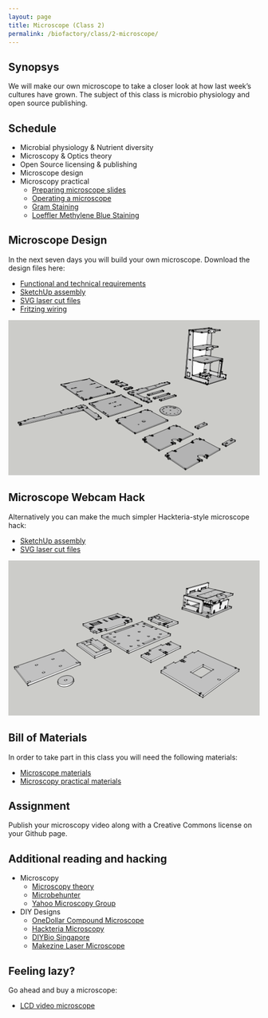```yaml
---
layout: page
title: Microscope (Class 2)
permalink: /biofactory/class/2-microscope/
---
```


## Synopsys

We will make our own microscope to take a closer look at how last week’s
cultures have grown. The subject of this class is microbio physiology and
open source publishing. 

## Schedule

* Microbial physiology & Nutrient diversity
* Microscopy & Optics theory
* Open Source licensing & publishing
* Microscope design
* Microscopy practical
  * [Preparing microscope slides](/biofactory/class/2-microscope/preparing-slides/)
  * [Operating a microscope](/biofactory/class/2-microscope/operating-microscope/)
  * [Gram Staining](/biofactory/class/2-microscope/gram-staining/)
  * [Loeffler Methylene Blue Staining](/biofactory/class/2-microscope/loeffler-staining/)

## Microscope Design

In the next seven days you will build your own microscope. Download the design files here:

* [Functional and technical requirements](/biofactory/class/2-microscope/requirements/)
* [SketchUp assembly](/biofactory/class/2/Microscope-Sketchup.skp)
* [SVG laser cut files](/biofactory/class/2/Microscope-SVGs.zip)
* [Fritzing wiring](/biofactory/class/2/Microscope-Fritzing.fz)

![Microscope](/biofactory/class/2/Microscope.png)

## Microscope Webcam Hack

Alternatively you can make the much simpler Hackteria-style microscope hack:

* [SketchUp assembly](/biofactory/class/2/Webcam-Microscope-Sketchup.skp)
* [SVG laser cut files](/biofactory/class/2/Webcam-Microscope-SVGs.zip)

![Webcam Microscope](/biofactory/class/2/Webcam-Microscope.png)

## Bill of Materials

In order to take part in this class you will need the following materials:

* [Microscope materials](/biofactory/class/2-microscope/microscope-materials/)
* [Microscopy practical materials](/biofactory/class/2-microscope/microscopy-materials/)

## Assignment

Publish your microscopy video along with a Creative Commons license on your Github page.

## Additional reading and hacking

* Microscopy
  * [Microscopy theory](http://micro.magnet.fsu.edu/primer/anatomy/anatomy.html)
  * [Microbehunter](http://www.microbehunter.com/)
  * [Yahoo Microscopy Group](https://groups.yahoo.com/neo/groups/Microscope/info)
* DIY Designs
  * [OneDollar Compound Microscope](http://www.funsci.com/fun3_en/ucomp1/ucomp1.htm)
  * [Hackteria Microscopy](http://hackteria.org/wiki/index.php/DIY_microscopy)
  * [DIYBio Singapore](https://diybiosingapore.wordpress.com/2014/06/22/diy-webcam-microscope-sg-style-2/)
  * [Makezine Laser Microscope](http://makezine.com/projects/make-36-boards/laser-projection-microscope/)

## Feeling lazy?

Go ahead and buy a microscope:

* [LCD video microscope](https://www.conrad.nl/nl/bresser-lcd-microscoop-35-inch-40x-1600x-815889.html)
